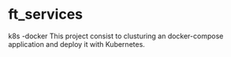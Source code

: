 # ft_services
k8s -docker
This project consist to clusturing an docker-compose application and deploy it with Kubernetes.

